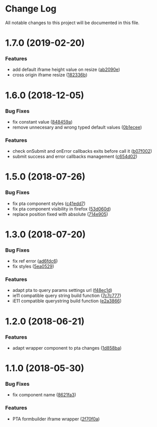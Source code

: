 # Change Log

All notable changes to this project will be documented in this file.

<a name="1.7.0"></a>
# 1.7.0 (2019-02-20)


### Features

* add default iframe height value on resize ([ab2090e](https://github.com/SUI-Components/schibsted-spain-components/commit/ab2090e))
* cross origin iframe resize ([182336b](https://github.com/SUI-Components/schibsted-spain-components/commit/182336b))



<a name="1.6.0"></a>
# 1.6.0 (2018-12-05)


### Bug Fixes

* fix constant value ([848459a](https://github.com/SUI-Components/schibsted-spain-components/commit/848459a))
* remove unnecesary and wrong typed default values ([0b1ecee](https://github.com/SUI-Components/schibsted-spain-components/commit/0b1ecee))


### Features

* check onSubmit and onError callbacks exits before call it ([b07f002](https://github.com/SUI-Components/schibsted-spain-components/commit/b07f002))
* submit success and error callbacks management ([c654d02](https://github.com/SUI-Components/schibsted-spain-components/commit/c654d02))



<a name="1.5.0"></a>
# 1.5.0 (2018-07-26)


### Bug Fixes

* fix pta component styles ([c41edd7](https://github.com/SUI-Components/schibsted-spain-components/commit/c41edd7))
* fix pta component visibility in firefox ([53d060d](https://github.com/SUI-Components/schibsted-spain-components/commit/53d060d))
* replace position fixed with absolute ([714e905](https://github.com/SUI-Components/schibsted-spain-components/commit/714e905))



<a name="1.3.0"></a>
# 1.3.0 (2018-07-20)


### Bug Fixes

* fix ref error ([ad6fdc6](https://github.com/SUI-Components/schibsted-spain-components/commit/ad6fdc6))
* fix styles ([5ea0529](https://github.com/SUI-Components/schibsted-spain-components/commit/5ea0529))


### Features

* adapt pta to query params settings url ([f48ec1d](https://github.com/SUI-Components/schibsted-spain-components/commit/f48ec1d))
* ie11 compatible query string build function ([7c7c777](https://github.com/SUI-Components/schibsted-spain-components/commit/7c7c777))
* iE11 compatible querystring build function ([e2a3866](https://github.com/SUI-Components/schibsted-spain-components/commit/e2a3866))



<a name="1.2.0"></a>
# 1.2.0 (2018-06-21)


### Features

* adapt wrapper component to pta changes ([1d858ba](https://github.com/SUI-Components/schibsted-spain-components/commit/1d858ba))



<a name="1.1.0"></a>
# 1.1.0 (2018-05-30)


### Bug Fixes

* fix component name ([8621fa3](https://github.com/SUI-Components/schibsted-spain-components/commit/8621fa3))


### Features

* PTA formbuilder iframe wrapper ([2f70f0a](https://github.com/SUI-Components/schibsted-spain-components/commit/2f70f0a))



